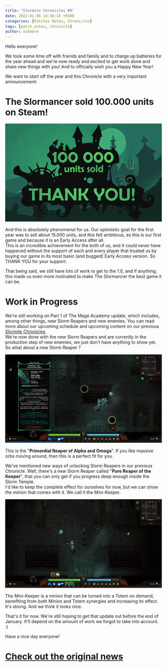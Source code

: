 ```yaml
---
title: "Slormite Chronicles #9"
date: 2022-01-06 14:38:19 +0100
categories: [Patches Notes, Chronicles]
tags: [patch_notes, chronicle]
author: ashmore
---
```

Hello everyone!   
  
We took some time off with friends and family and to charge up batteries for the year ahead and we're now ready and excited to get work done and share new things with you! And to officially wish you a Happy New Year!  
  
We want to start off the year and this Chronicle with a very important announcement:  
  
The Slormancer sold 100.000 units on Steam!
===========================================

  
  
![](/assets/patch_notes/9cb717235a11f2e772bec305149b1bea674454ff)  
  
And this is absolutely phenomenal for us. Our optimistic goal for the first year was to sell about 15.000 units, and this felt ambitious, as this is our first game and because it is an Early Access after all.  
This is an incredible achievement for the both of us, and it could never have happened without the support of each and every player that trusted us by buying our game in its most basic (and bugged) Early Access version. So THANK YOU for your support.  
  
That being said, we still have lots of work to get to the 1.0, and if anything, this made us even more motivated to make The Slormancer the best game it can be.  
  
Work in Progress
================

  
We're still working on Part 1 of The Mage Academy update, which includes, among other things, new Slorm Reapers and new enemies. You can read more about our upcoming schedule and upcoming content on our previous [Slormite Chronicles](https://store.steampowered.com/news/app/1104280/view/3142946404922385298).   
We're now done with the new Slorm Reapers and are currently in the production step of new enemies, we just don't have anything to show yet. So what about a new Slorm Reaper ?  
  
![](/assets/patch_notes/ecc2ff2568e3dde71fa6a3e06658a65b6c10448d)  
  
This is the "**Primordial Reaper of Alpha and Omega**". If you like massive orbs moving around, then this is a perfect fit for you.  
  
We've mentioned new ways of unlocking Slorm Reapers in our previous Chronicle. Well, there's a new Slorm Reaper called "**Pure Reaper of the Keeper**", that you can only get if you progress deep enough inside the Slorm Temple.   
I'd like to keep the complete effect for ourselves for now, but we can show the minion that comes with it. We call it the Mini-Keeper.   
  
![](/assets/patch_notes/d64890967457f4aac7488ace087b6248b2b5a064)  
  
The Mini-Keeper is a minion that can be turned into a Totem on demand, benefiting from both Minion and Totem synergies and increasing its effect. It's strong. And we think it looks nice.  
  
That's it for now. We're still hoping to get that update out before the end of January. It'll depend on the amount of work we forgot to take into account. :)  
  
Have a nice day everyone!

# <a href="https://steamstore-a.akamaihd.net/news/externalpost/steam_community_announcements/4224939386876292321" target="_blank">Check out the original news</a>
